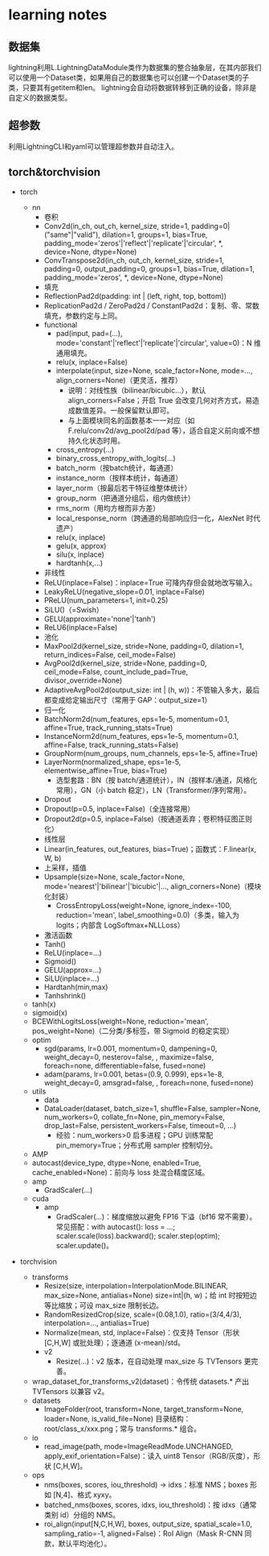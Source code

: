# learning notes
## 数据集
lightning利用L.LightningDataModule类作为数据集的整合抽象层，在其内部我们可以使用一个Dataset类，如果用自己的数据集也可以创建一个Dataset类的子类，只要其有getitem和len。
lightning会自动将数据转移到正确的设备，除非是自定义的数据类型。

## 超参数
利用LightningCLI和yaml可以管理超参数并自动注入。

## torch&torchvision
* torch
  * nn
    * 卷积  
    * Conv2d(in_ch, out_ch, kernel_size, stride=1, padding=0|("same"|"valid"), dilation=1, groups=1, bias=True, padding_mode='zeros'|'reflect'|'replicate'|'circular', *, device=None, dtype=None)
    * ConvTranspose2d(in_ch, out_ch, kernel_size, stride=1, padding=0, output_padding=0, groups=1, bias=True, dilation=1, padding_mode='zeros', *, device=None, dtype=None)
    * 填充
    * ReflectionPad2d(padding: int | (left, right, top, bottom))
    * ReplicationPad2d / ZeroPad2d / ConstantPad2d：复制、零、常数填充，参数约定与上同。
    * functional
      * pad(input, pad=(...), mode='constant'|'reflect'|'replicate'|'circular', value=0)：N 维通用填充。
      * relu(x, inplace=False)
      * interpolate(input, size=None, scale_factor=None, mode=..., align_corners=None)（更灵活，推荐）
        * 说明：对线性族（bilinear/bicubic…），默认 align_corners=False；开启 True 会改变几何对齐方式，易造成数值差异。一般保留默认即可。
        * 与上面模块同名的函数基本一一对应（如 F.relu/conv2d/avg_pool2d/pad 等），适合自定义前向或不想持久化状态时用。
      * cross_entropy(...)
      * binary_cross_entropy_with_logits(...)
      * batch_norm（按batch统计，每通道）
      * instance_norm（按样本统计，每通道）
      * layer_norm（按最后若干特征维整体统计）
      * group_norm（把通道分组后，组内做统计）
      * rms_norm（用均方根而非方差）
      * local_response_norm（跨通道的局部响应归一化，AlexNet 时代遗产）
      * relu(x, inplace)
      * gelu(x, approx)
      * silu(x, inplace)
      * hardtanh(x,…) 
    * 非线性
    * ReLU(inplace=False)：inplace=True 可降内存但会就地改写输入。
    * LeakyReLU(negative_slope=0.01, inplace=False)
    * PReLU(num_parameters=1, init=0.25)
    * SiLU()（=Swish）
    * GELU(approximate='none'|'tanh')
    * ReLU6(inplace=False)
    * 池化
    * MaxPool2d(kernel_size, stride=None, padding=0, dilation=1, return_indices=False, ceil_mode=False)
    * AvgPool2d(kernel_size, stride=None, padding=0, ceil_mode=False, count_include_pad=True, divisor_override=None)
    * AdaptiveAvgPool2d(output_size: int | (h, w))：不管输入多大，最后都变成给定输出尺寸（常用于 GAP：output_size=1）
    * 归一化
    * BatchNorm2d(num_features, eps=1e-5, momentum=0.1, affine=True, track_running_stats=True)
    * InstanceNorm2d(num_features, eps=1e-5, momentum=0.1, affine=False, track_running_stats=False)
    * GroupNorm(num_groups, num_channels, eps=1e-5, affine=True)
    * LayerNorm(normalized_shape, eps=1e-5, elementwise_affine=True, bias=True)
      * 选型套路：BN（按 batch/通道统计），IN（按样本/通道，风格化常用），GN（小 batch 稳定），LN（Transformer/序列常用）。
    * Dropout
    * Dropout(p=0.5, inplace=False)（全连接常用）
    * Dropout2d(p=0.5, inplace=False)（按通道丢弃；卷积特征图正则化）
    * 线性层
    * Linear(in_features, out_features, bias=True)；函数式：F.linear(x, W, b)
    * 上采样，插值
    * Upsample(size=None, scale_factor=None, mode='nearest'|'bilinear'|'bicubic'|..., align_corners=None)（模块化封装）
        * CrossEntropyLoss(weight=None, ignore_index=-100, reduction='mean', label_smoothing=0.0)（多类，输入为 logits；内部含 LogSoftmax+NLLLoss）
    * 激活函数
    * Tanh()  
    * ReLU(inplace=…) 
    * Sigmoid()  
    * GELU(approx=…) 
    * SiLU(inplace=…)
    * Hardtanh(min,max)
    * Tanhshrink()  
  * tanh(x) 
  * sigmoid(x) 
  * BCEWithLogitsLoss(weight=None, reduction='mean', pos_weight=None)（二分类/多标签，带 Sigmoid 的稳定实现）
  * optim
    * sgd(params, lr=0.001, momentum=0, dampening=0, weight_decay=0, nesterov=false, , maximize=false, foreach=none, differentiable=false, fused=none)
    * adam(params, lr=0.001, betas=(0.9, 0.999), eps=1e-8, weight_decay=0, amsgrad=false, , foreach=none, fused=none)
  * utils
    * data
    * DataLoader(dataset, batch_size=1, shuffle=False, sampler=None, num_workers=0, collate_fn=None, pin_memory=False, drop_last=False, persistent_workers=False, timeout=0, ...)   
      * 经验：num_workers>0 启多进程；GPU 训练常配 pin_memory=True；分布式用 sampler 控制切分。
  * AMP
  * autocast(device_type, dtype=None, enabled=True, cache_enabled=None)：前向与 loss 处混合精度区域。
  * amp
    * GradScaler(...)
  * cuda 
    * amp
      * GradScaler(...)：梯度缩放以避免 FP16 下溢（bf16 常不需要）。常见搭配：with autocast(): loss = ...; scaler.scale(loss).backward(); scaler.step(optim); scaler.update()。

* torchvision
  * transforms
    * Resize(size, interpolation=InterpolationMode.BILINEAR, max_size=None, antialias=None) size=int|(h, w)；给 int 时按短边等比缩放；可设 max_size 限制长边。
    * RandomResizedCrop(size, scale=(0.08,1.0), ratio=(3/4,4/3), interpolation=..., antialias=True)
    * Normalize(mean, std, inplace=False)：仅支持 Tensor（形状 [C,H,W] 或批处理）；逐通道 (x-mean)/std。
    * v2
      * Resize(...)：v2 版本，在自动处理 max_size 与 TVTensors 更完善。
  * wrap_dataset_for_transforms_v2(dataset)：令传统 datasets.* 产出 TVTensors 以兼容 v2。
  * datasets
    * ImageFolder(root, transform=None, target_transform=None, loader=None, is_valid_file=None) 目录结构：root/class_x/xxx.png；常与 transforms.* 组合。
  * io
    * read_image(path, mode=ImageReadMode.UNCHANGED, apply_exif_orientation=False)：读入 uint8 Tensor（RGB/灰度），形状 [C,H,W]。
  * ops
    * nms(boxes, scores, iou_threshold) -> idxs：标准 NMS；boxes 形如 [N,4]、格式 xyxy。
    * batched_nms(boxes, scores, idxs, iou_threshold)：按 idxs（通常类别 id）分组的 NMS。
    * roi_align(input[N,C,H,W], boxes, output_size, spatial_scale=1.0, sampling_ratio=-1, aligned=False)：RoI Align（Mask R-CNN 同款，默认平均池化）。